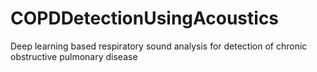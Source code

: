 # COPDDetectionUsingAcoustics
Deep learning based respiratory sound analysis for detection of chronic obstructive pulmonary disease
